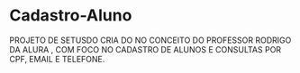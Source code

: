 # Cadastro-Aluno
PROJETO DE SETUSDO CRIA DO NO CONCEITO DO PROFESSOR RODRIGO  DA ALURA , COM FOCO NO CADASTRO DE ALUNOS E CONSULTAS POR CPF, EMAIL E TELEFONE.
